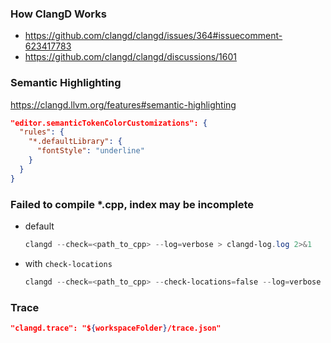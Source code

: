 ### How ClangD Works
- https://github.com/clangd/clangd/issues/364#issuecomment-623417783
- https://github.com/clangd/clangd/discussions/1601

### Semantic Highlighting

https://clangd.llvm.org/features#semantic-highlighting

```json
"editor.semanticTokenColorCustomizations": {
  "rules": {
    "*.defaultLibrary": {
      "fontStyle": "underline"
    }
  }
}
```

### Failed to compile *.cpp, index may be incomplete

- default

  ```powershell
  clangd --check=<path_to_cpp> --log=verbose > clangd-log.log 2>&1
  ```

- with `check-locations`

  ```powershell
  clangd --check=<path_to_cpp> --check-locations=false --log=verbose > clangd-log.log 2>&1
  ```

### Trace
 ```json
"clangd.trace": "${workspaceFolder}/trace.json"
 ```
